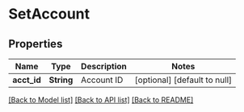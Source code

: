 # SetAccount

## Properties
Name | Type | Description | Notes
------------ | ------------- | ------------- | -------------
**acct_id** | **String** | Account ID | [optional] [default to null]

[[Back to Model list]](../README.md#documentation-for-models) [[Back to API list]](../README.md#documentation-for-api-endpoints) [[Back to README]](../README.md)


